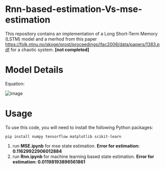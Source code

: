 # Rnn-based-estimation-Vs-mse-estimation

This repository contains an implementation of a Long Short-Term Memory (LSTM) model and a merhod from this paper https://folk.ntnu.no/skoge/prost/proceedings/ifac2008/data/papers/1383.pdf for a chaotic system. **[not completed]**


# Model Details

Equation:

![image](https://github.com/user-attachments/assets/5c4c8615-31bc-4770-957e-6667dce302ff)


# Usage 

To use this code, you will need to install the following Python packages:

```
pip install numpy tensorflow matplotlib scikit-learn
```

1) run **MSE.ipynb** for mse state estimation. **Error for estimation: 0.11629922906012884**
2) run **Rnn.ipynb** for machine learning based state estimation. **Error for estimation: 0.01198193896561861**

